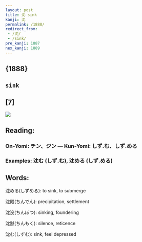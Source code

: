 ```yaml
---
layout: post
title: 沈 sink
kanji: 沈
permalink: /1888/
redirect_from:
 - /沈/
 - /sink/
pre_kanji: 1887
nex_kanji: 1889
---
```


## {1888}

## `sink`

## [7]

<div class="stroke"><img src="E6B288.png" /></div>

## Reading:

### On-Yomi: チン、ジン &mdash; Kun-Yomi: しず.む、しず.める

### Examples: 沈む (しず.む), 沈める (しず.める)

## Words:

沈める(しずめる): to sink, to submerge

沈殿(ちんでん): precipitation, settlement

沈没(ちんぼつ): sinking, foundering

沈黙(ちんもく): silence, reticence

沈む(しずむ): sink, feel depressed
